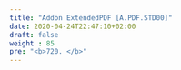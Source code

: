 ```yaml
---
title: "Addon ExtendedPDF [A.PDF.STD00]"
date: 2020-04-24T22:47:10+02:00
draft: false
weight : 85
pre: "<b>720. </b>"
---
```


